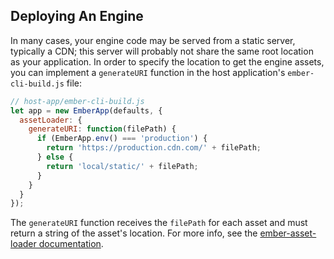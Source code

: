 ## Deploying An Engine

In many cases, your engine code may be served from a static server, typically a CDN; this server will probably not share the same root location as your application. In order to specify the location to get the engine assets, you can implement a `generateURI` function in the host application's `ember-cli-build.js` file:

```js
// host-app/ember-cli-build.js
let app = new EmberApp(defaults, {
  assetLoader: {
    generateURI: function(filePath) {
      if (EmberApp.env() === 'production') {
        return 'https://production.cdn.com/' + filePath;
      } else {
        return 'local/static/' + filePath;
      }
    }
  }
});
```

The `generateURI` function receives the `filePath` for each asset and must return a string of the asset's location. For more info, see the [ember-asset-loader documentation](https://github.com/ember-engines/ember-asset-loader#generating-custom-uris).
